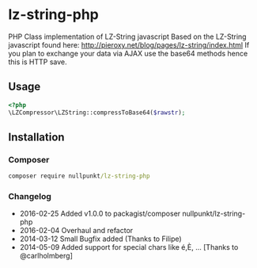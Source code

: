lz-string-php
=============

PHP Class implementation of LZ-String javascript
Based on the LZ-String javascript found here: http://pieroxy.net/blog/pages/lz-string/index.html
If you plan to exchange your data via AJAX use the base64 methods hence this is HTTP save.

## Usage
```php
<?php
\LZCompressor\LZString::compressToBase64($rawstr);
```

## Installation

### Composer
```cmd
composer require nullpunkt/lz-string-php
```

### Changelog
- 2016-02-25 Added v1.0.0 to packagist/composer nullpunkt/lz-string-php
- 2016-02-04 Overhaul and refactor
- 2014-03-12 Small Bugfix added (Thanks to Filipe)
- 2014-05-09 Added support for special chars like é,È, ... [Thanks to @carlholmberg]
